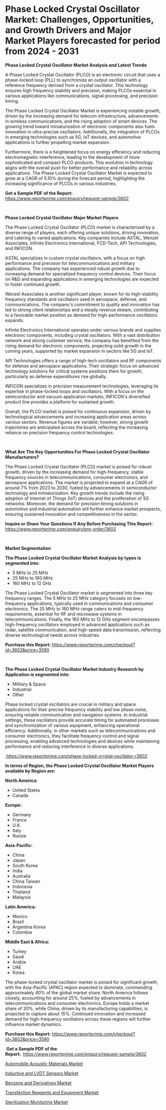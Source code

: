 <p><h1>Phase Locked Crystal Oscillator Market: Challenges, Opportunities, and Growth Drivers and Major Market Players forecasted for period from 2024 - 2031</h1></p><p><strong>Phase Locked Crystal Oscillator Market Analysis and Latest Trends</strong></p>
<p><p>A Phase Locked Crystal Oscillator (PLCO) is an electronic circuit that uses a phase-locked loop (PLL) to synchronize an output oscillator with a reference frequency derived from a crystal oscillator. This technology ensures high frequency stability and precision, making PLCOs essential in various applications like communications, signal processing, and precision timing.</p><p>The Phase Locked Crystal Oscillator Market is experiencing notable growth, driven by the increasing demand for telecom infrastructure, advancements in wireless communications, and the rising adoption of smart devices. The growing trend toward miniaturization of electronic components also fuels innovation in ultra-precise oscillators. Additionally, the integration of PLCOs in emerging technologies such as 5G, IoT devices, and automotive applications is further propelling market expansion.</p><p>Furthermore, there is a heightened focus on energy efficiency and reducing electromagnetic interference, leading to the development of more sophisticated and compact PLCO products. This evolution in technology aligns with the overall push for better performance and reliability across applications. The Phase Locked Crystal Oscillator Market is expected to grow at a CAGR of 5.10% during the forecast period, highlighting the increasing significance of PLCOs in various industries.</p></p>
<p><strong>Get a Sample PDF of the Report:&nbsp;</strong> <a href="https://www.reportprime.com/enquiry/request-sample/3602">https://www.reportprime.com/enquiry/request-sample/3602</a></p>
<p>&nbsp;</p>
<p><strong>Phase Locked Crystal Oscillator Major Market Players</strong></p>
<p><p>The Phase Locked Crystal Oscillator (PLCO) market is characterized by a diverse range of players, each offering unique solutions, driving innovation, and catering to varied applications. Key companies include AXTAL, Wenzel Associates, Infinite Electronics International, FCD-Tech, API Technologies, and INFICON.</p><p>AXTAL specializes in custom crystal oscillators, with a focus on high performance and precision for telecommunications and military applications. The company has experienced robust growth due to increasing demand for specialized frequency control devices. Their focus on R&D and expanding applications in emerging technologies are expected to foster continued growth.</p><p>Wenzel Associates is another significant player, known for its high-stability frequency standards and oscillators used in aerospace, defense, and communications. The company's commitment to quality and innovation has led to strong client relationships and a steady revenue stream, contributing to a favorable market position as demand for high-performance oscillators expands.</p><p>Infinite Electronics International operates under various brands and supplies electronic components, including crystal oscillators. With a vast distribution network and strong customer service, the company has benefited from the rising demand for electronic components, projecting solid growth in the coming years, supported by market expansion in sectors like 5G and IoT.</p><p>API Technologies offers a range of high-tech oscillators and RF components for defense and aerospace applications. Their strategic focus on advanced technology solutions for critical systems positions them for growth, particularly as defense expenditures rise globally.</p><p>INFICON specializes in precision measurement technologies, leveraging its expertise in phase-locked loops and oscillators. With a focus on the semiconductor and vacuum application markets, INFICON's diversified product line provides a platform for sustained growth.</p><p>Overall, the PLCO market is poised for continuous expansion, driven by technological advancements and increasing application areas across various sectors. Revenue figures are variable; however, strong growth trajectories are anticipated across the board, reflecting the increasing reliance on precision frequency control technologies.</p></p>
<p>&nbsp;</p>
<p><strong>What Are The Key Opportunities For Phase Locked Crystal Oscillator Manufacturers?</strong></p>
<p><p>The Phase Locked Crystal Oscillator (PLCO) market is poised for robust growth, driven by the increasing demand for high-frequency, stable frequency sources in telecommunications, consumer electronics, and aerospace applications. The market is projected to expand at a CAGR of around 7% from 2023 to 2030, fueled by advancements in semiconductor technology and miniaturization. Key growth trends include the rising adoption of Internet of Things (IoT) devices and the proliferation of 5G networks. Moreover, the demand for precision timing solutions in automotive and industrial automation will further enhance market prospects, ensuring sustained innovation and competitiveness in the sector.</p></p>
<p><strong>Inquire or Share Your Questions If Any Before Purchasing This Report:</strong> <a href="https://www.reportprime.com/enquiry/pre-order/3602">https://www.reportprime.com/enquiry/pre-order/3602</a></p>
<p>&nbsp;</p>
<p><strong>Market Segmentation</strong></p>
<p><strong>The Phase Locked Crystal Oscillator Market Analysis by types is segmented into:</strong></p>
<p><ul><li>5 MHz to 25 MHz</li><li>25 MHz to 160 MHz</li><li>160 MHz to 12 GHz</li></ul></p>
<p><p>The Phase Locked Crystal Oscillator market is segmented into three key frequency ranges. The 5 MHz to 25 MHz category focuses on low-frequency applications, typically used in communications and consumer electronics. The 25 MHz to 160 MHz range caters to mid-frequency requirements, essential for RF and microwave systems in telecommunications. Finally, the 160 MHz to 12 GHz segment encompasses high-frequency oscillators employed in advanced applications such as radar, satellite communication, and high-speed data transmission, reflecting diverse technological needs across industries.</p></p>
<p><strong>Purchase this Report:&nbsp;</strong><a href="https://www.reportprime.com/checkout?id=3602&price=3590">https://www.reportprime.com/checkout?id=3602&price=3590</a></p>
<p>&nbsp;</p>
<p><strong>The Phase Locked Crystal Oscillator Market Industry Research by Application is segmented into:</strong></p>
<p><ul><li>Military & Space</li><li>Industrial</li><li>Other</li></ul></p>
<p><p>Phase locked crystal oscillators are crucial in military and space applications for their precise frequency stability and low phase noise, ensuring reliable communication and navigation systems. In industrial settings, these oscillators provide accurate timing for automated processes and synchronization of various equipment, enhancing operational efficiency. Additionally, in other markets such as telecommunications and consumer electronics, they facilitate frequency control and signal processing, enabling advanced technologies and devices while maintaining performance and reducing interference in diverse applications.</p></p>
<p><a href="https://www.reportprime.com/phase-locked-crystal-oscillator-r3602">&nbsp;https://www.reportprime.com/phase-locked-crystal-oscillator-r3602</a></p>
<p><strong>In terms of Region, the Phase Locked Crystal Oscillator Market Players available by Region are:</strong></p>
<p>
    <p> <strong> North America: </strong>
        <ul>
            <li>United States</li>
            <li>Canada</li>
        </ul>
        </p> 
    <p> <strong> Europe: </strong>
        <ul>
            <li>Germany</li>
            <li>France</li>
            <li>U.K.</li>
            <li>Italy</li>
            <li>Russia</li>
        </ul>
        </p> 
    <p> <strong> Asia-Pacific: </strong>
        <ul>
            <li>China</li>
            <li>Japan</li>
            <li>South Korea</li>
            <li>India</li>
            <li>Australia</li>
            <li>China Taiwan</li>
            <li>Indonesia</li>
            <li>Thailand</li>
            <li>Malaysia</li>
        </ul>
        </p> 
    <p> <strong> Latin America: </strong>
        <ul>
            <li>Mexico</li>
            <li>Brazil</li>
            <li>Argentina Korea</li>
            <li>Colombia</li>
        </ul>
        </p> 
    <p> <strong> Middle East & Africa: </strong>
        <ul>
            <li>Turkey</li>
            <li>Saudi</li>
            <li>Arabia</li>
            <li>UAE</li>
            <li>Korea</li>
        </ul>
    </p>
    </p>
<p><p>The phase-locked crystal oscillator market is poised for significant growth, with the Asia-Pacific (APAC) region expected to dominate, commanding approximately 40% of the global market share. North America follows closely, accounting for around 25%, fueled by advancements in telecommunications and consumer electronics. Europe holds a market share of 20%, while China, driven by its manufacturing capabilities, is projected to capture about 15%. Continued innovation and increased demand for high-frequency oscillators across these regions will further influence market dynamics.</p></p>
<p><strong>Purchase this Report: </strong><a href="https://www.reportprime.com/checkout?id=3602&price=3590">https://www.reportprime.com/checkout?id=3602&price=3590</a></p>
<p>&nbsp;<strong>Get a Sample PDF of the Report:&nbsp;&nbsp;</strong><a href="https://www.reportprime.com/enquiry/request-sample/3602">https://www.reportprime.com/enquiry/request-sample/3602</a></p>
<p><strong></strong></p>
<p><p><a href="https://issuu.com/reportprime-2/docs/automobile-acoustic-materials-marke_7f9a209a403a40">Automobile Acoustic Materials Market</a></p><p><a href="https://github.com/vimar16th/Market-Research-Report-List-6/blob/main/inductive-and-lvdt-sensors-market.md">Inductive and LVDT Sensors Market</a></p><p><a href="https://issuu.com/reportprime-2/docs/benzene-and-derivatives-market-size_0223ee41b21159">Benzene and Derivatives Market</a></p><p><a href="https://www.linkedin.com/pulse/transfection-reagents-equipment-market-emerging-trends-future-tasue?trackingId=9WD6UF0LQxmC%2BEyMzw6tGA%3D%3D">Transfection Reagents and Equipment Market</a></p><p><a href="https://www.linkedin.com/pulse/sterilization-monitoring-market-emerging-trends-future-prospects-zezte?trackingId=ITKURpbmQASu%2FJAS2h6OKw%3D%3D">Sterilization Monitoring Market</a></p></p>